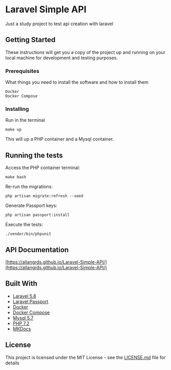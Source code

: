 # Laravel Simple API
Just a study project to test api creation with laravel

## Getting Started
These instructions will get you a copy of the project up and running on your local machine for development and testing purposes.

### Prerequisites

What things you need to install the software and how to install them

```
Docker
Docker Compose
```

### Installing
Run in the terminal

```
make up
```

This will up a PHP container and a Mysql container.

## Running the tests
Access the PHP container terminal:
```
make bash
```

Re-run the migrations:
```
php artisan migrate:refresh --seed
```

Generate Passport keys:
```
php artisan passport:install
```

Execute the tests:
```
./vendor/bin/phpunit
```

## API Documentation
[https://allangrds.github.io/Laravel-Simple-API/](https://allangrds.github.io/Laravel-Simple-API/)

## Built With

* [Laravel 5.8](https://laravel.com/)
* [Laravel Passport](https://laravel.com/docs/5.8/passport)
* [Docker](https://www.docker.com/)
* [Docker Compose](https://www.docker.com/)
* [Mysql 5.7](https://dev.mysql.com/downloads/mysql/5.7.html)
* [PHP 7.2](https://secure.php.net/releases/7_2_0.php)
* [MKDocs](https://www.mkdocs.org/)

## License

This project is licensed under the MIT License - see the [LICENSE.md](LICENSE.md) file for details
